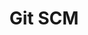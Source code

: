 ---
layout: redirect
title: Git SCM
description: The official git website.
categories: git_resources
redirect_to: http://git-scm.com/
---